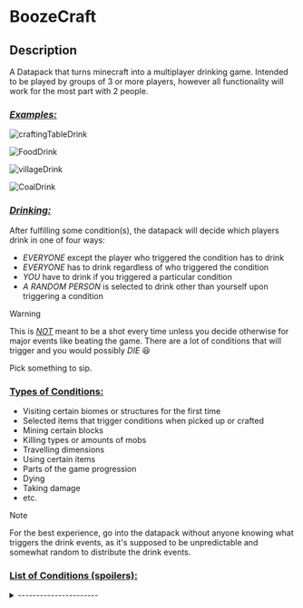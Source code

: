 # BoozeCraft

## Description

A Datapack that turns minecraft into a multiplayer drinking game. Intended to be played by groups of 3 or more players, however all functionality will work for the most part with 2 people.

### <ins> *Examples:* </ins>

![craftingTableDrink](https://github.com/user-attachments/assets/c62de3f3-1d1c-4724-b780-7b9a86dd49dd)

![FoodDrink](https://github.com/user-attachments/assets/f5b0821c-18a1-473d-b072-32a8309e8e32)

![villageDrink](https://github.com/user-attachments/assets/58dfc3fa-000d-4f9f-8ee3-5233741fc8d8)

![CoalDrink](https://github.com/user-attachments/assets/a583c98a-b7f3-4afc-850b-aa0cbd3d3a78)



###  <ins>_**Drinking:**_</ins>

After fulfilling some condition(s), the datapack will decide which players drink in one of four ways:

- *EVERYONE* except the player who triggered the condition has to drink
- *EVERYONE* has to drink regardless of who triggered the condition
- *YOU* have to drink if you triggered a particular condition
- *A RANDOM PERSON* is selected to drink other than yourself upon triggering a condition

>[!WARNING]
>This is <ins>*NOT*</ins> meant to be a shot every time unless you decide otherwise for major events like beating the game. There are a lot of conditions that will trigger and you would possibly *DIE* 😆
>
>Pick something to sip.

### <ins>Types of Conditions:</ins>

- Visiting certain biomes or structures for the first time
- Selected items that trigger conditions when picked up or crafted
- Mining certain blocks
- Killing types or amounts of mobs
- Travelling dimensions
- Using certain items
- Parts of the game progression
- Dying
- Taking damage
- etc.

>[!NOTE]
>For the best experience, go into the datapack without anyone knowing what triggers the drink events, as it's supposed to be unpredictable and somewhat random to distribute the drink events.


### <ins>List of Conditions (spoilers):</ins>  
<details> 
  <summary>----------------------</summary>
  
  - Obtaining the first crafting table makes everyone else except you drink
  - Entering the Nether for the first time makes you drink
  - Entering the End for the first time makes you drink
  - Entering a village for the first time makes you drink
  - Entering the stronghold for the first time makes you drink
  - Entering a Bastion for the first time makes you drink
  - Each person coinflips needing to drink once per day cycle
  - Mining a diamond ore has a 20% chance to make a random other person drink
  - Mining a coal block has a 3% chance of making you drink
  - Mining an iron block has a 4% chance of making you drink
  - Mining the first diamond makes everyone except you drink
  - Consuming an item (eat or drink) has a 3% chance of making everyone drink
  - Mining the first ancient debris makes everyone except you drink
  - Picking up a wheat seed has a 1% chance to make you drink
  - Making 4 villager trades makes you drink
</details>



